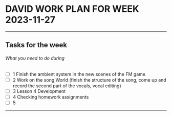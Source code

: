 # DAVID WORK PLAN FOR WEEK 2023-11-27
---
## Tasks for the week
###### What you need to do during
- [ ] 1 Finish the ambient system in the new scenes of the FM game
- [ ] 2 Work on the song World (finish the structure of the song, come up and record the second part of the vocals, vocal editing)
- [ ] 3 Lesson 4 Development
- [ ] 4 Checking homework assignments 
- [ ] 5
---
